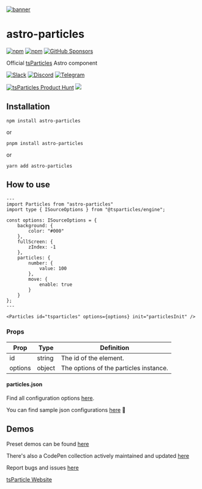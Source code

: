 [![banner](https://particles.js.org/images/banner3.png)](https://particles.js.org)

# astro-particles

[![npm](https://img.shields.io/npm/v/astro-particles)](https://www.npmjs.com/package/astro-particles) [![npm](https://img.shields.io/npm/dm/astro-particles)](https://www.npmjs.com/package/astro-particles) [![GitHub Sponsors](https://img.shields.io/github/sponsors/matteobruni)](https://github.com/sponsors/matteobruni)

Official [tsParticles](https://github.com/matteobruni/tsparticles) Astro component

[![Slack](https://particles.js.org/images/slack.png)](https://join.slack.com/t/tsparticles/shared_invite/enQtOTcxNTQxNjQ4NzkxLWE2MTZhZWExMWRmOWI5MTMxNjczOGE1Yjk0MjViYjdkYTUzODM3OTc5MGQ5MjFlODc4MzE0N2Q1OWQxZDc1YzI) [![Discord](https://particles.js.org/images/discord.png)](https://discord.gg/hACwv45Hme) [![Telegram](https://particles.js.org/images/telegram.png)](https://t.me/tsparticles)

[![tsParticles Product Hunt](https://api.producthunt.com/widgets/embed-image/v1/featured.svg?post_id=186113&theme=light)](https://www.producthunt.com/posts/tsparticles?utm_source=badge-featured&utm_medium=badge&utm_souce=badge-tsparticles") <a href="https://www.buymeacoffee.com/matteobruni"><img src="https://img.buymeacoffee.com/button-api/?text=Buy me a beer&emoji=🍺&slug=matteobruni&button_colour=5F7FFF&font_colour=ffffff&font_family=Arial&outline_colour=000000&coffee_colour=FFDD00"></a>

## Installation

```shell
npm install astro-particles
```

or

```shell
pnpm install astro-particles
```

or

```shell
yarn add astro-particles
```

## How to use

```astro
---
import Particles from "astro-particles"
import type { ISourceOptions } from "@tsparticles/engine";

const options: ISourceOptions = {
    background: {
        color: "#000"
    },
    fullScreen: {
        zIndex: -1
    },
    particles: {
        number: {
            value: 100
        },
        move: {
            enable: true
        }
    }
};
---

<Particles id="tsparticles" options={options} init="particlesInit" />
```

### Props

| Prop    | Type   | Definition                             |
| ------- | ------ | -------------------------------------- |
| id      | string | The id of the element.                 |
| options | object | The options of the particles instance. |

#### particles.json

Find all configuration
options [here](https://particles.js.org/docs/interfaces/tsParticles_Engine.Options_Interfaces_IOptions.IOptions.html).

You can find sample json
configurations [here](https://github.com/matteobruni/tsparticles/tree/main/websites/particles.js.org/presets) 📖

## Demos

Preset demos can be found [here](https://particles.js.org/samples/presets/index.html)

There's also a CodePen collection actively maintained and updated [here](https://codepen.io/collection/DPOage)

Report bugs and issues [here](https://github.com/matteobruni/tsparticles/issues)

[tsParticle Website](https://particles.js.org)

